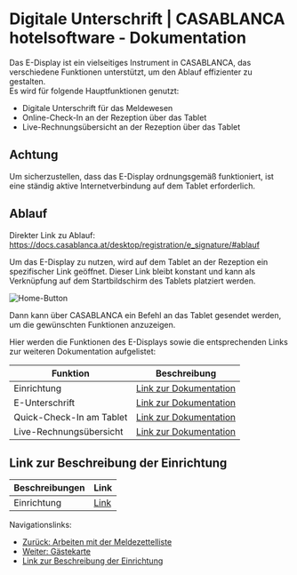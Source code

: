 Digitale Unterschrift | CASABLANCA hotelsoftware - Dokumentation
=================================================================

Das E-Display ist ein vielseitiges Instrument in CASABLANCA, das verschiedene Funktionen unterstützt, um den Ablauf effizienter zu gestalten.  
Es wird für folgende Hauptfunktionen genutzt:

* Digitale Unterschrift für das Meldewesen
* Online-Check-In an der Rezeption über das Tablet
* Live-Rechnungsübersicht an der Rezeption über das Tablet

## Achtung

Um sicherzustellen, dass das E-Display ordnungsgemäß funktioniert, ist eine ständig aktive Internetverbindung auf dem Tablet erforderlich.

## Ablauf

Direkter Link zu Ablauf: https://docs.casablanca.at/desktop/registration/e_signature/#ablauf

Um das E-Display zu nutzen, wird auf dem Tablet an der Rezeption ein spezifischer Link geöffnet. Dieser Link bleibt konstant und kann als Verknüpfung auf dem Startbildschirm des Tablets platziert werden.

![Home-Button](https://docs.casablanca.at/assets/images/home_button-4236d0344d50b62dd55aaa9cb040249a.png)

Dann kann über CASABLANCA ein Befehl an das Tablet gesendet werden, um die gewünschten Funktionen anzuzeigen.

Hier werden die Funktionen des E-Displays sowie die entsprechenden Links zur weiteren Dokumentation aufgelistet:

| Funktion | Beschreibung |
| --- | --- |
| Einrichtung | [Link zur Dokumentation](https://docs.casablanca.at/desktop/check_in/e_display/einrichtung) |
| E-Unterschrift | [Link zur Dokumentation](https://docs.casablanca.at/desktop/check_in/e_display/e_unterschrift) |
| Quick-Check-In am Tablet | [Link zur Dokumentation](https://docs.casablanca.at/desktop/check_in/e_display/pre_check_in) |
| Live-Rechnungsübersicht | [Link zur Dokumentation](https://docs.casablanca.at/desktop/check_in/e_display/invoice_display) |

## Link zur Beschreibung der Einrichtung

| Beschreibungen | Link |
| --- | --- |
| Einrichtung | [Link](https://docs.casablanca.at/desktop/check_in/e_display/einrichtung) |

Navigationslinks:

* [Zurück: Arbeiten mit der Meldezettelliste](https://docs.casablanca.at/desktop/registration/registration_list/tipps)
* [Weiter: Gästekarte](https://docs.casablanca.at/desktop/registration/guest_card/)
* [Link zur Beschreibung der Einrichtung](https://docs.casablanca.at/desktop/registration/e_signature/#link-zur-beschreibung-der-einrichtung)